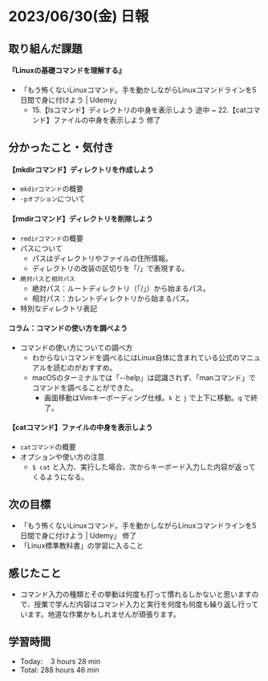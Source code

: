 # 2023/06/30(金) 日報
## 取り組んだ課題
#### 『Linuxの基礎コマンドを理解する』
- 「もう怖くないLinuxコマンド。手を動かしながらLinuxコマンドラインを5日間で身に付けよう | Udemy」
  - 15.【lsコマンド】ディレクトリの中身を表示しよう 途中 ~ 22.【catコマンド】ファイルの中身を表示しよう 修了

## 分かったこと・気付き
#### 【mkdirコマンド】ディレクトリを作成しよう
- `mkdirコマンド`の概要
- `-pオプション`について

#### 【rmdirコマンド】ディレクトリを削除しよう
- `rmdirコマンド`の概要
- パスについて
  - パスはディレクトリやファイルの住所情報。
  - ディレクトリの改装の区切りを「/」で表現する。
- `絶対パス`と`相対パス`
  - 絶対パス：ルートディレクトリ（「/」）から始まるパス。
  - 相対パス：カレントディレクトリから始まるパス。
- 特別なディレクトリ表記

#### コラム：コマンドの使い方を調べよう
- コマンドの使い方についての調べ方
  - わからないコマンドを調べるにはLinux自体に含まれている公式のマニュアルを読むのがおすすめ。
  - macOSのターミナルでは「--help」は認識されず、「manコマンド」でコマンドを調べることができた。
    - 画面移動はVimキーボーディング仕様。`k` と `j` で上下に移動。`q` で終了。
   
#### 【catコマンド】ファイルの中身を表示しよう
- `catコマンド`の概要
- オプションや使い方の注意
  - `$ cat` と入力、実行した場合、次からキーボード入力した内容が返ってくるようになる。

## 次の目標
- 「もう怖くないLinuxコマンド。手を動かしながらLinuxコマンドラインを5日間で身に付けよう | Udemy」 修了
- 「Linux標準教科書」の学習に入ること

## 感じたこと
- コマンド入力の種類とその挙動は何度も打って慣れるしかないと思いますので、授業で学んだ内容はコマンド入力と実行を何度も何度も繰り返し行っています。地道な作業かもしれませんが頑張ります。

## 学習時間
- Today:&nbsp;&nbsp;&nbsp; 3 hours 28 min
- Total: 288 hours 46 min
